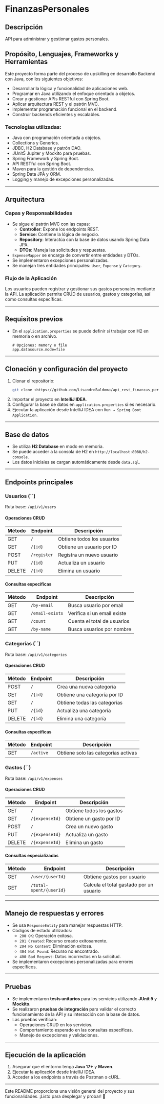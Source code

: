 # FinanzasPersonales

## Descripción

API para administrar y gestionar gastos personales.

## Propósito, Lenguajes, Frameworks y Herramientas

Este proyecto forma parte del proceso de upskilling en desarrollo Backend con Java, con los siguientes objetivos:

- Desarrollar la lógica y funcionalidad de aplicaciones web.
- Programar en Java utilizando el enfoque orientado a objetos.
- Crear y gestionar APIs RESTful con Spring Boot.
- Aplicar arquitectura REST y el patrón MVC.
- Implementar programación funcional en el backend.
- Construir backends eficientes y escalables.

### Tecnologías utilizadas:

- Java con programación orientada a objetos.
- Collections y Generics.
- JDBC, H2 Database y patrón DAO.
- JUnit5 Jupiter y Mockito para pruebas.
- Spring Framework y Spring Boot.
- API RESTful con Spring Boot.
- Maven para la gestión de dependencias.
- Spring Data JPA y ORM.
- Logging y manejo de excepciones personalizadas.

---

## Arquitectura

### Capas y Responsabilidades

- Se sigue el patrón MVC con las capas:
  - **Controller**: Expone los endpoints REST.
  - **Service**: Contiene la lógica de negocio.
  - **Repository**: Interactúa con la base de datos usando Spring Data JPA.
  - **DTOs**: Maneja las solicitudes y respuestas.
- `ExpenseMapper` se encarga de convertir entre entidades y DTOs.
- Se implementaron excepciones personalizadas.
- Se manejan tres entidades principales: `User`, `Expense` y `Category`.

### Flujo de la Aplicación

Los usuarios pueden registrar y gestionar sus gastos personales mediante la API. La aplicación permite CRUD de usuarios, gastos y categorías, así como consultas específicas.

---

## Requisitos previos

- En el `application.properties` se puede definir si trabajar con H2 en memoria o en archivo.
  ```properties
  # Opciones: memory o file
  app.datasource.mode=file
  ```

---

## Clonación y configuración del proyecto

1. Clonar el repositorio:
   ```sh
   git clone <https://github.com/LisandroBaldoma/api_rest_finanzas_personales.git>
   ```
2. Importar el proyecto en **IntelliJ IDEA**.
3. Configurar la base de datos en `application.properties` si es necesario.
4. Ejecutar la aplicación desde IntelliJ IDEA con `Run → Spring Boot Application`.

---

## Base de datos

- Se utiliza **H2 Database** en modo en memoria.
- Se puede acceder a la consola de H2 en `http://localhost:8080/h2-console`.
- Los datos iniciales se cargan automáticamente desde `data.sql`.

---

## Endpoints principales

### **Usuarios (**``**)**

Ruta base: `/api/v1/users`

#### **Operaciones CRUD**

| Método | Endpoint    | Descripción                |
| ------ | ----------- | -------------------------- |
| GET    | `/`         | Obtiene todos los usuarios |
| GET    | `/{id}`     | Obtiene un usuario por ID  |
| POST   | `/register` | Registra un nuevo usuario  |
| PUT    | `/{id}`     | Actualiza un usuario       |
| DELETE | `/{id}`     | Elimina un usuario         |

#### **Consultas específicas**

| Método | Endpoint        | Descripción                 |
| ------ | --------------- | --------------------------- |
| GET    | `/by-email`     | Busca usuario por email     |
| GET    | `/email-exists` | Verifica si un email existe |
| GET    | `/count`        | Cuenta el total de usuarios |
| GET    | `/by-name`      | Busca usuarios por nombre   |

### **Categorías (**``**)**

Ruta base: `/api/v1/categories`

#### **Operaciones CRUD**

| Método | Endpoint | Descripción                  |
| ------ | -------- | ---------------------------- |
| POST   | `/`      | Crea una nueva categoría     |
| GET    | `/{id}`  | Obtiene una categoría por ID |
| GET    | `/`      | Obtiene todas las categorías |
| PUT    | `/{id}`  | Actualiza una categoría      |
| DELETE | `/{id}`  | Elimina una categoría        |

#### **Consultas específicas**

| Método | Endpoint  | Descripción                         |
| ------ | --------- | ----------------------------------- |
| GET    | `/active` | Obtiene solo las categorías activas |

### **Gastos (**``**)**

Ruta base: `/api/v1/expenses`

#### **Operaciones CRUD**

| Método | Endpoint       | Descripción              |
| ------ | -------------- | ------------------------ |
| GET    | `/`            | Obtiene todos los gastos |
| GET    | `/{expenseId}` | Obtiene un gasto por ID  |
| POST   | `/`            | Crea un nuevo gasto      |
| PUT    | `/{expenseId}` | Actualiza un gasto       |
| DELETE | `/{expenseId}` | Elimina un gasto         |

#### **Consultas especializadas**

| Método | Endpoint                | Descripción                             |
| ------ | ----------------------- | --------------------------------------- |
| GET    | `/user/{userId}`        | Obtiene gastos por usuario              |
| GET    | `/total-spent/{userId}` | Calcula el total gastado por un usuario |

---

## Manejo de respuestas y errores

- Se usa `ResponseEntity` para manejar respuestas HTTP.
- Códigos de estado utilizados:
  - `200 OK`: Operación exitosa.
  - `201 Created`: Recurso creado exitosamente.
  - `204 No Content`: Eliminación exitosa.
  - `404 Not Found`: Recurso no encontrado.
  - `400 Bad Request`: Datos incorrectos en la solicitud.
- Se implementaron excepciones personalizadas para errores específicos.

---

## Pruebas

- Se implementaron **tests unitarios** para los servicios utilizando **JUnit 5** y **Mockito**.
- Se realizaron **pruebas de integración** para validar el correcto funcionamiento de la API y su interacción con la base de datos.
- Las pruebas verifican:
  - Operaciones CRUD en los servicios.
  - Comportamiento esperado en las consultas específicas.
  - Manejo de excepciones y validaciones.

---

## Ejecución de la aplicación

1. Asegurar que el entorno tenga **Java 17+** y **Maven**.
2. Ejecutar la aplicación desde IntelliJ IDEA.
3. Acceder a los endpoints a través de Postman o cURL.

---

Este README proporciona una visión general del proyecto y sus funcionalidades. ¡Listo para desplegar y probar! 🚀

